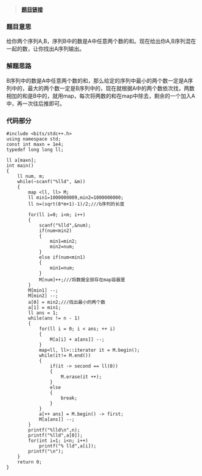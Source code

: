 >**[题目链接](http://acm.hdu.edu.cn/showproblem.php?pid=6168)**

### **题目意思**

给你两个序列A,B，序列B中的数是A中任意两个数的和。现在给出你A,B序列混在一起的数，让你找出A序列输出。

### **解题思路**

B序列中的数是A中任意两个数的和，那么给定的序列中最小的两个数一定是A序列中的，最大的两个数一定是B序列中的，现在就根据A中的两个数依次找，两数相加的和是B中的，就用map，每次将两数的和在map中除去，剩余的一个加入A中，再一次往后推即可。

### **代码部分**

```
#include <bits/stdc++.h>
using namespace std;
const int maxn = 1e4;
typedef long long ll;

ll a[maxn];
int main()
{
    ll num, m;
    while(~scanf("%lld", &m))
    {
        map <ll, ll> M;
        ll min1=1000000009,min2=1000000000;
        ll n=(sqrt(8*m+1)-1)/2;///b序列的长度

        for(ll i=0; i<m; i++)
        {
            scanf("%lld",&num);
            if(num<min2)
            {
                min1=min2;
                min2=num;
            }
            else if(num<min1)
            {
                min1=num;
            }
            M[num]++;///将数据全部存在map容器里
        }
        M[min1] --;
        M[min2] --;
        a[0] = min2;///找出最小的两个数
        a[1] = min1;
        ll ans = 1;
        while(ans != n - 1)
        {
            for(ll i = 0; i < ans; ++ i)
            {
                M[a[i] + a[ans]] --;
            }
            map<ll, ll>::iterator it = M.begin();
            while(it!= M.end())
            {
                if(it -> second == ll(0))
                {
                    M.erase(it ++);
                }
                else
                {
                    break;
                }
            }
            a[++ ans] = M.begin() -> first;
            M[a[ans]] --;
        }
        printf("%lld\n",n);
        printf("%lld",a[0]);
        for(int i=1; i<n; i++)
            printf("% lld",a[i]);
        printf("\n");
    }
    return 0;
}


```
